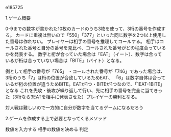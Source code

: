 e185725


1.ゲーム概要

0-9までの数字が書かれた10枚のカードのうち3枚を使って、3桁の番号を作成する。
カードに重複は無いので「550」「377」といった同じ数字を2つ以上使用した番号は作れない。
プレイヤーは相手の番号を推理してコールする。
相手はコールされた番号と自分の番号を見比べ、コールされた番号がどの程度合っているかを発表する。
数字と桁が合っていた場合は「EAT」（イート）、数字は合っているが桁は合っていない場合は「BITE」（バイト）となる。

例として相手の番号が「765」
・コールされた番号が「746」であった場合は、3桁のうち「7」は桁の位置が合致しているためEAT、
「6」は数字自体は合っているが桁の位置が違うためBITE。EATが1つ・BITEが1つなので、「1EAT-1BITE」となる
これを先攻・後攻が繰り返して行い、先に相手の番号を完全に当てきった（3桁なら3EATを相手に発表させた）プレイヤーの勝利となる。

対人戦は難しいので一方的に自分が数字を当てるゲームになるだろう

2.ゲームを作成する上で必要となってくるメソッド

数値を入力する
相手の数値を決める
判定